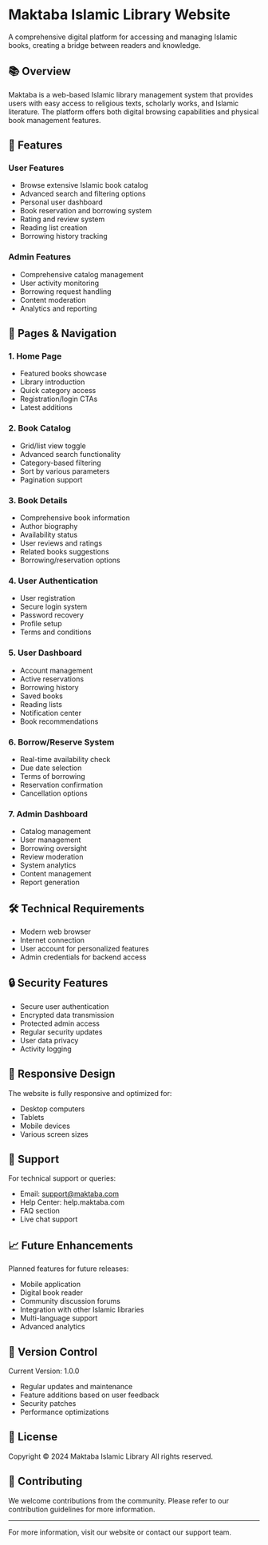 # Maktaba Islamic Library Website

A comprehensive digital platform for accessing and managing Islamic books, creating a bridge between readers and knowledge.

## 📚 Overview

Maktaba is a web-based Islamic library management system that provides users with easy access to religious texts, scholarly works, and Islamic literature. The platform offers both digital browsing capabilities and physical book management features.

## 🌟 Features

### User Features
- Browse extensive Islamic book catalog
- Advanced search and filtering options
- Personal user dashboard
- Book reservation and borrowing system
- Rating and review system
- Reading list creation
- Borrowing history tracking

### Admin Features
- Comprehensive catalog management
- User activity monitoring
- Borrowing request handling
- Content moderation
- Analytics and reporting

## 📑 Pages & Navigation

### 1. Home Page
- Featured books showcase
- Library introduction
- Quick category access
- Registration/login CTAs
- Latest additions

### 2. Book Catalog
- Grid/list view toggle
- Advanced search functionality
- Category-based filtering
- Sort by various parameters
- Pagination support

### 3. Book Details
- Comprehensive book information
- Author biography
- Availability status
- User reviews and ratings
- Related books suggestions
- Borrowing/reservation options

### 4. User Authentication
- User registration
- Secure login system
- Password recovery
- Profile setup
- Terms and conditions

### 5. User Dashboard
- Account management
- Active reservations
- Borrowing history
- Saved books
- Reading lists
- Notification center
- Book recommendations

### 6. Borrow/Reserve System
- Real-time availability check
- Due date selection
- Terms of borrowing
- Reservation confirmation
- Cancellation options

### 7. Admin Dashboard
- Catalog management
- User management
- Borrowing oversight
- Review moderation
- System analytics
- Content management
- Report generation

## 🛠️ Technical Requirements

- Modern web browser
- Internet connection
- User account for personalized features
- Admin credentials for backend access

## 🔒 Security Features

- Secure user authentication
- Encrypted data transmission
- Protected admin access
- Regular security updates
- User data privacy
- Activity logging

## 📱 Responsive Design

The website is fully responsive and optimized for:
- Desktop computers
- Tablets
- Mobile devices
- Various screen sizes

## 🤝 Support

For technical support or queries:
- Email: support@maktaba.com
- Help Center: help.maktaba.com
- FAQ section
- Live chat support

## 📈 Future Enhancements

Planned features for future releases:
- Mobile application
- Digital book reader
- Community discussion forums
- Integration with other Islamic libraries
- Multi-language support
- Advanced analytics

## 🔄 Version Control

Current Version: 1.0.0
- Regular updates and maintenance
- Feature additions based on user feedback
- Security patches
- Performance optimizations

## 📜 License

Copyright © 2024 Maktaba Islamic Library
All rights reserved.

## 🤝 Contributing

We welcome contributions from the community. Please refer to our contribution guidelines for more information.

---

For more information, visit our website or contact our support team.
